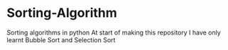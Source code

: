 # Sorting-Algorithm
Sorting algorithms in python
At start of making this repository I have only learnt Bubble Sort and Selection Sort
